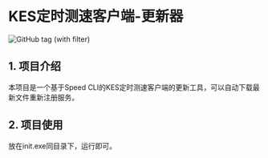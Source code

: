 # KES定时测速客户端-更新器
![GitHub tag (with filter)](https://img.shields.io/github/v/tag/hamster1963/Speed-Cron)
## 1. 项目介绍
本项目是一个基于Speed CLI的KES定时测速客户端的更新工具，可以自动下载最新文件重新注册服务。
## 2. 项目使用
放在init.exe同目录下，运行即可。